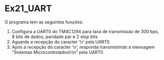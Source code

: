 # Ex21_UART

O programa tem as seguintes funções:

1. Configura a UART0 do TM4C1294 para taxa de transmissão de 300 bps, 8 bits de dados, paridade par e 2 stop bits
2. Aguarde a recepção do caracter ‘\r’ pela UART0
3. Após a recepção do caracter ‘\r’, responda transmistindo a mensagem “Sistemas Microcontrolados\r\n” pela UART0
